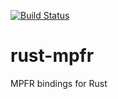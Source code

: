 [![Build Status](https://travis-ci.org/fizyk20/rust-mpfr.svg?branch=master)](https://travis-ci.org/fizyk20/rust-mpfr)

# rust-mpfr
MPFR bindings for Rust
